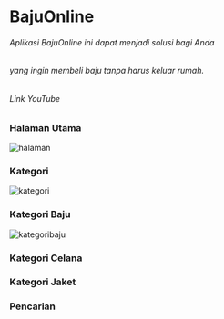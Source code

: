 # BajuOnline

###### Aplikasi BajuOnline ini dapat menjadi solusi bagi Anda 
###### yang ingin membeli baju tanpa harus keluar rumah. 


###### Link YouTube


### Halaman Utama
![halaman](https://user-images.githubusercontent.com/105085563/177260899-82451807-8a12-495c-a00c-7183a30831b7.jpg)

### Kategori
![kategori](https://user-images.githubusercontent.com/105085563/177261277-21e7fc76-48f5-4aad-aeb8-c89813beeef0.jpg)

### Kategori Baju
![kategoribaju](https://user-images.githubusercontent.com/105085563/177261461-5cdade46-1935-4676-8cf0-3b344640ba95.jpg)

### Kategori Celana


### Kategori Jaket 


### Pencarian




